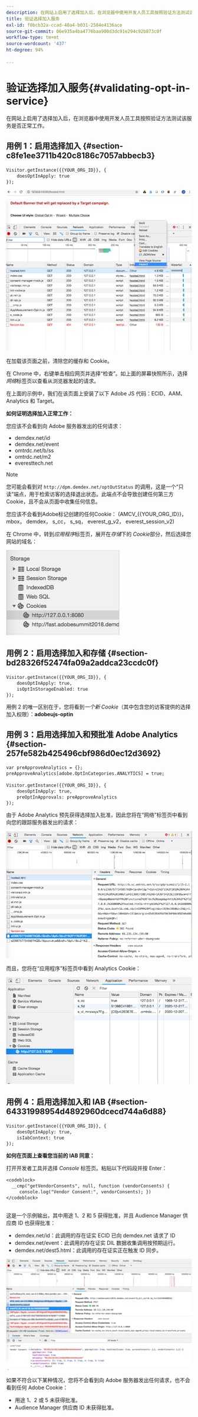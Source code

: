 ```yaml
---
description: 在网站上启用了选择加入后，在浏览器中使用开发人员工具按照验证方法测试该服务是否正常工作。
title: 验证选择加入服务
exl-id: f0bcb32a-ccad-40a4-b031-2584e4136ace
source-git-commit: 06e935a4ba4776baa900d3dc91e294c92b873c0f
workflow-type: tm+mt
source-wordcount: '437'
ht-degree: 94%

---
```


# 验证选择加入服务{#validating-opt-in-service}

在网站上启用了选择加入后，在浏览器中使用开发人员工具按照验证方法测试该服务是否正常工作。

## 用例 1：启用选择加入 {#section-c8fe1ee3711b420c8186c7057abbecb3}

```
Visitor.getInstance({{YOUR_ORG_ID}}, { 
    doesOptInApply: true 
});
```

![](assets/use_case_1_1.png)

在加载该页面之前，清除您的缓存和 Cookie。

在 Chrome 中，右键单击相应网页并选择“检查”。如上面的屏幕快照所示，选择&#x200B;*网络*&#x200B;标签页以查看从浏览器发起的请求。

在上面的示例中，我们在该页面上安装了以下 Adobe JS 代码：ECID、AAM、Analytics 和 Target。

**如何证明选择加入正常工作：**

您应该不会看到向 Adobe 服务器发出的任何请求：

* demdex.net/id
* demdex.net/event
* omtrdc.net/b/ss
* omtrdc.net/m2
* everesttech.net

>[!NOTE]
>
>您可能会看到对 `http://dpm.demdex.net/optOutStatus` 的调用，这是一个“只读”端点，用于检索访客的选择退出状态。此端点不会导致创建任何第三方 Cookie，且不会从页面中收集任何信息。

您应该不会看到Adobe标记创建的任何Cookie： (AMCV_{{YOUR_ORG_ID}}， mbox， demdex， s_cc， s_sq， everest_g_v2， everest_session_v2)

在 Chrome 中，转到&#x200B;*应用程序*&#x200B;标签页，展开在&#x200B;*存储*&#x200B;下的 *Cookie*&#x200B;部分，然后选择您网站的域名：

![](assets/use_case_1_2.png)

## 用例 2：启用选择加入和存储 {#section-bd28326f52474fa09a2addca23ccdc0f}

```
Visitor.getInstance({{YOUR_ORG_ID}}, { 
    doesOptInApply: true, 
    isOptInStorageEnabled: true 
});
```

用例 2 的唯一区别在于，您将看到&#x200B;*一个新 Cookie*（其中包含您的访客提供的选择加入权限）：**adobeujs-optin**

## 用例 3：启用选择加入和预批准 Adobe Analytics {#section-257fe582b425496cbf986d0ec12d3692}

```
var preApproveAnalytics = {}; 
preApproveAnalytics[adobe.OptInCategories.ANALYTICS] = true;

Visitor.getInstance({{YOUR_ORG_ID}}, { 
    doesOptInApply: true, 
    preOptInApprovals: preApproveAnalytics 
});
```

由于 Adobe Analytics 预先获得选择加入批准，因此您将在“网络”标签页中看到向您的跟踪服务器发出的请求：

![](assets/use_case_3_1.png)

而且，您将在“应用程序”标签页中看到 Analytics Cookie：

![](assets/use_case_3_2.png)

## 用例 4：启用选择加入和 IAB {#section-64331998954d4892960dcecd744a6d88}

```
Visitor.getInstance({{YOUR_ORG_ID}}, { 
    doesOptInApply: true, 
    isIabContext: true 
});
```

**如何在页面上查看您当前的 IAB 同意：**

打开开发者工具并选择 *Console* 标签页。粘贴以下代码段并按 Enter：

```
<codeblock>
  __cmp("getVendorConsents", null, function (vendorConsents) { 
     console.log("Vendor Consent:", vendorConsents); }) 
</codeblock>  
  
```

这是一个示例输出，其中用途 1、2 和 5 获得批准，并且 Audience Manager 供应商 ID 也获得批准：

* demdex.net/id：此调用的存在证实 ECID 已向 demdex.net 请求了 ID
* demdex.net/event：此调用的存在证实 DIL 数据收集调用按预期运行。
* demdex.net/dest5.html：此调用的存在证实正在触发 ID 同步。

![](assets/use_case_4_1.png)

如果不符合以下某种情况，您将不会看到向 Adobe 服务器发出任何请求，也不会看到任何 Adobe Cookie：

* 用途 1、2 或 5 未获得批准。
* Audience Manager 供应商 ID 未获得批准。

